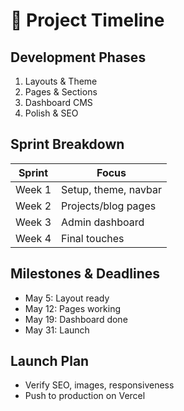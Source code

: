 # 📆 Project Timeline

## Development Phases

1. Layouts & Theme
2. Pages & Sections
3. Dashboard CMS
4. Polish & SEO

## Sprint Breakdown

| Sprint | Focus             |
|--------|-------------------|
| Week 1 | Setup, theme, navbar |
| Week 2 | Projects/blog pages |
| Week 3 | Admin dashboard     |
| Week 4 | Final touches       |

## Milestones & Deadlines

- May 5: Layout ready
- May 12: Pages working
- May 19: Dashboard done
- May 31: Launch

## Launch Plan

- Verify SEO, images, responsiveness
- Push to production on Vercel